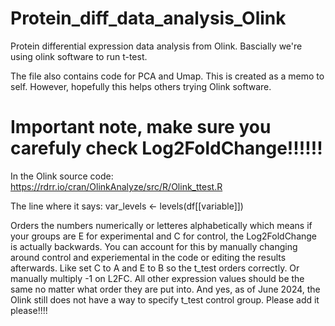# Protein_diff_data_analysis_Olink
Protein differential expression data analysis from Olink. Bascially we're using olink software to run t-test.

The file also contains code for PCA and Umap. This is created as a memo to self. However, hopefully this helps others trying Olink software. 

# Important note, make sure you carefuly check Log2FoldChange!!!!!! 
In the Olink source code: https://rdrr.io/cran/OlinkAnalyze/src/R/Olink_ttest.R 

The line where it says:
var_levels <- levels(df[[variable]])

Orders the numbers numerically or letteres alphabetically which means if your groups are E for experimental and C for control, the Log2FoldChange is actually backwards. You can account for this by manually changing around control and experiemental in the code or editing the results afterwards. Like set C to A and E to B so the t_test orders correctly. Or manually multiply -1 on L2FC. All other expression values should be the same no matter what order they are put into. And yes, as of June 2024, the Olink still does not have a way to specify t_test control group. Please add it please!!!!
